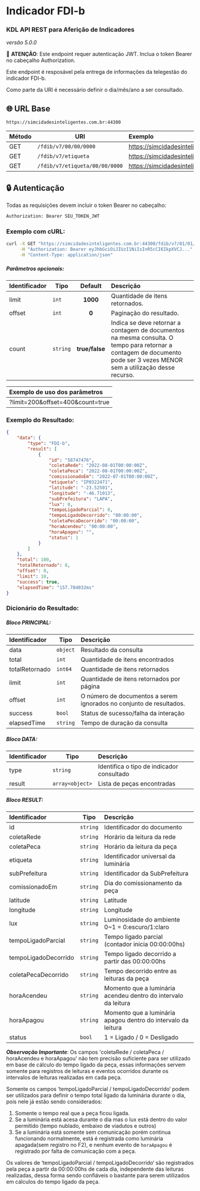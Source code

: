 # Indicador FDI-b
### KDL API REST para Aferição de Indicadores
*versão 5.0.0*

🔐 **ATENÇÃO**: Este endpoint requer autenticação JWT. Inclua o token Bearer no cabeçalho Authorization.

Este endpoint é resposável pela entrega de informações da telegestão do indicador FDI-b.

Como parte da URI é necessário definir o dia/mês/ano a ser consultado.

## 🌐 URL Base
```
https://simcidadesinteligentes.com.br:44300
```

| Método | URI                            | Exemplo                                                  | 
| --- |--------------------------------|:---------------------------------------------------------| 
| GET | `/fdib/v7/00/00/0000`          | https://simcidadesinteligentes.com.br:44300/fdib/v7/01/01/2023       |
| GET | `/fdib/v7/etiqueta`            | https://simcidadesinteligentes.com.br:44300/fdib/v7/IP0322471            |
| GET | `/fdib/v7/etiqueta/00/00/0000` | https://simcidadesinteligentes.com.br:44300/fdib/v7/IP0322471/01/01/2023|

## 🔒 Autenticação

Todas as requisições devem incluir o token Bearer no cabeçalho:

```bash
Authorization: Bearer SEU_TOKEN_JWT
```

### Exemplo com cURL:
```bash
curl -X GET "https://simcidadesinteligentes.com.br:44300/fdib/v7/01/01/2023" \
     -H "Authorization: Bearer eyJhbGciOiJIUzI1NiIsInR5cCI6IkpXVCJ..." \
     -H "Content-Type: application/json"
```

##### Parâmetros opcionais:
| Identificador | Tipo     |     Default     | Descrição                                                                                                                                                                | 
|---------------|----------|:---------------:|:-------------------------------------------------------------------------------------------------------------------------------------------------------------------------| 
| limit         | `int`    |    **1000**     | Quantidade de itens retornados.                                                                                                                                          |
| offset        | `int`    |      **0**      | Paginação do resultado.                                                                                                                                                  |
| count         | `string` | **true/false** | Indica se deve retornar a contagem de documentos na mesma consulta. O tempo para retornar a contagem de documento pode ser 3 vezes MENOR sem a utilização desse recurso. |

| Exemplo de uso dos parâmetros    | 
|:---------------------------------| 
| ?limit=200&offset=400&count=true |

### Exemplo do Resultado:
``` json
{
    "data": {
        "type": "FDI-b",
        "result": [
            {
                "id": "58747476",
                "coletaRede": "2022-08-01T00:00:00Z",
                "coletaPeca": "2022-08-01T00:00:00Z",
                "comissionadoEm": "2022-07-01T00:00:00Z",
                "etiqueta": "IP0322471",
                "latitude": "-23.52501",
                "longitude": "-46.71013",
                "subPrefeitura": "LAPA",
                "lux": 0,
                "tempoLigadoParcial": 0,
                "tempoLigadoDecorrido": "00:00:00",
                "coletaPecaDecorrido": "00:00:00",
                "horaAcendeu": "00:00:00",
                "horaApagou": "",
                "status": 1
            }
        ]
    },
    "total": 100,
    "totalRetornado": 8,
    "offset": 0,
    "limit": 10,
    "success": true,
    "elapsedTime": "157.784032ms"
}
```
### Dicionário do Resultado:
##### Bloco PRINCIPAL:
| Identificador  | Tipo     | Descrição                                                           | 
|:---------------|----------|:--------------------------------------------------------------------| 
| data           | `object` | Resultado da consulta                                               | 
| total          | `int`    | Quantidade de itens encontrados                                     | 
| totalRetornado | `int64`  | Quantidade de itens retornados                                      |
| limit          | `int`    | Quantidade de itens retornados por página                           | 
| offset         | `int`    | O número de documentos a serem ignorados no conjunto de resultados. |
| success        | `bool`   | Status de sucesso/falha da interação                                | 
| elapsedTime    | `string` | Tempo de duração da consulta                                        | 

##### Bloco DATA:
| Identificador | Tipo            | Descrição                                             | 
|:--------------|-----------------|:------------------------------------------------------| 
| type          | `string`        | Identifica o tipo de indicador consultado             | 
| result        | `array<object>` | Lista de peças encontradas                            | 

##### Bloco RESULT:
| Identificador         | Tipo     | Descrição                                                       | 
|:----------------------|----------|:----------------------------------------------------------------| 
| id                    | `string` | Identificador do documento                                      |
| coletaRede            | `string` | Horário da leitura da rede                                      | 
| coletaPeca            | `string` | Horário da leitura da peça                                      |
| etiqueta              | `string` | Identificador universal da luminária                            |
| subPrefeitura         | `string` | Identificador da SubPrefeitura                                  | 
| comissionadoEm        | `string` | Dia do comissionamento da peça                                  | 
| latitude              | `string` | Latitude                                                        |
| longitude             | `string` | Longitude                                                       |
| lux                   | `string` | Luminosidade do ambiente 0~1 = 0:escuro/1:claro                 | 
| tempoLigadoParcial    | `string`    | Tempo ligado parcial (contador inicia 00:00:00hs)               | 
| tempoLigadoDecorrido  | `string` | Tempo ligado decorrido a partir das 00:00:00hs                  | 
| coletaPecaDecorrido   | `string` | Tempo decorrido entre as leituras da peça                       | 
| horaAcendeu           | `string` | Momento que a luminária acendeu dentro do intervalo da leitura  | 
| horaApagou            | `string` | Momento que a luminária apagou dentro do intervalo da leitura   | 
| status                | `bool`   | 1 = Ligado / 0 = Desligado                                      |

***Observação Importante***: 
Os campos 'coletaRede / coletaPeca / horaAcendeu e horaApagou' não tem precisão suficiente para ser 
utilizado em base de cálculo do tempo ligado da peça, essas informações servem somente para 
registros de leituras e eventos ocorridos durante os intervalos de leituras realizadas em cada peça.


Somente os campos ‘tempoLigadoParcial / tempoLigadoDecorrido‘ podem ser utilizados para definir o tempo total ligado da luminária
durante o dia, pois nele já estão sendo considerados:
1) Somente o tempo real que a peça ficou ligada.
2) Se a luminária está acesa durante o dia mas o lux está dentro do valor permitido (tempo nublado, embaixo de viadutos e outros)
3) Se a luminária está somente sem comunicação porém continua funcionando normalmente, está é registrada
como luminária apagada(sem registro no F2), e nenhum evento de `horaApagou` é registrado por falta de comunicação com a peça.

Os valores de ‘tempoLigadoParcial / tempoLigadoDecorrido‘ são registrados pela peça a partir da 00:00:00hs de cada dia, 
independente das leituras realizadas, dessa forma sendo confiáveis o bastante para serem utilizados em cálculos do tempo 
ligado da peça.